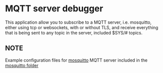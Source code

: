 # MQTT server debugger
This application allow you to subscribe to a MQTT server, i.e. mosquitto, either using tcp or websockets, with or without TLS, and receive everything that is being sent to any topic in the server, included $SYS/# topics. 

## NOTE
Example configuration files for [mosquitto](https://mosquitto.org) MQTT server included in the [mosquitto folder](mosquitto)
